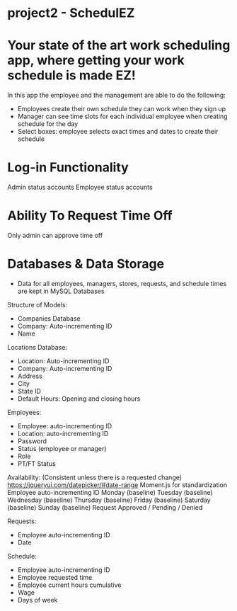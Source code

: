 # project2 - SchedulEZ

# Your state of the art work scheduling app, where getting your work schedule is made EZ!

In this app the employee and the management are able to do the following:

- Employees create their own schedule they can work when they sign up
- Manager can see time slots for each individual employee when creating schedule for the day
- Select boxes: employee selects exact times and dates to create their schedule

 # Log-in Functionality
Admin status accounts
Employee status accounts

# Ability To Request Time Off
Only admin can approve time off 

# Databases & Data Storage
- Data for all employees, managers, stores, requests, and schedule times are kept in MySQL Databases

Structure of Models: 
- Companies Database 
- Company: Auto-incrementing ID 
- Name 

Locations Database:
- Location: Auto-incrementing ID
- Company: Auto-incrementing ID 
- Address
- City
- State ID  
- Default Hours: Opening and closing hours 

Employees:
- Employee: auto-incrementing ID 
- Location: auto-incrementing ID
- Password
- Status (employee or manager)
- Role
- PT/FT Status

Availability:
(Consistent unless there is a requested change)
https://jqueryui.com/datepicker/#date-range
Moment.js for standardization 
Employee auto-incrementing ID
Monday (baseline)
Tuesday (baseline)
Wednesday (baseline)
Thursday (baseline)
Friday (baseline) 
Saturday (baseline)
Sunday (baseline) 
Request Approved / Pending / Denied 

Requests: 
- Employee auto-incrementing ID
- Date

Schedule:
- Employee auto-incrementing ID
- Employee requested time 
- Employee current hours cumulative 
- Wage 
- Days of week 
